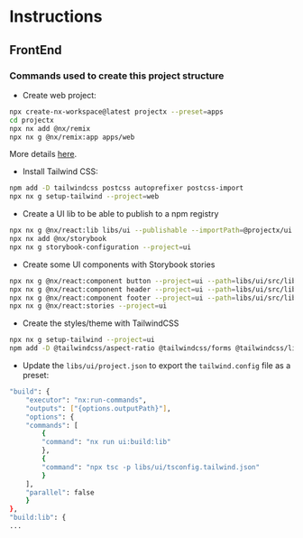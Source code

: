 # Instructions

## FrontEnd

### Commands used to create this project structure

- Create web project:
```sh
npx create-nx-workspace@latest projectx --preset=apps
cd projectx
npx nx add @nx/remix
npx nx g @nx/remix:app apps/web
```

More details [here](https://nx.dev/recipes/react/remix).

- Install Tailwind CSS:
```sh
npm add -D tailwindcss postcss autoprefixer postcss-import
npx nx g setup-tailwind --project=web
```

- Create a UI lib to be able to publish to a npm registry
```sh
npx nx g @nx/react:lib libs/ui --publishable --importPath=@projectx/ui
npx nx add @nx/storybook
npx nx g storybook-configuration --project=ui
```

- Create some UI components with Storybook stories
```sh
npx nx g @nx/react:component button --project=ui --path=libs/ui/src/lib/button/Button --verbose
npx nx g @nx/react:component header --project=ui --path=libs/ui/src/lib/header/Header --verbose
npx nx g @nx/react:component footer --project=ui --path=libs/ui/src/lib/footer/Footer --verbose
npx nx g @nx/react:stories --project=ui
```

- Create the styles/theme with TailwindCSS
```sh
npx nx g setup-tailwind --project=ui
npm add -D @tailwindcss/aspect-ratio @tailwindcss/forms @tailwindcss/line-clamp @tailwindcss/typography
```

- Update the `libs/ui/project.json` to export the `tailwind.config` file as a preset:
```sh
"build": {
    "executor": "nx:run-commands",
    "outputs": ["{options.outputPath}"],
    "options": {
    "commands": [
        {
        "command": "nx run ui:build:lib"
        },
        {
        "command": "npx tsc -p libs/ui/tsconfig.tailwind.json"
        }
    ],
    "parallel": false
    }
},
"build:lib": {
...
```
